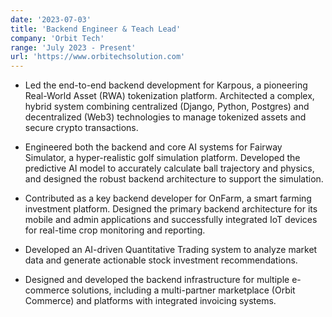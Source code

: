 ```yaml
---
date: '2023-07-03'
title: 'Backend Engineer & Teach Lead'
company: 'Orbit Tech'
range: 'July 2023 - Present'
url: 'https://www.orbitechsolution.com'
---
```


- Led the end-to-end backend development for Karpous, a pioneering Real-World Asset (RWA) tokenization platform. Architected a complex, hybrid system combining centralized (Django, Python, Postgres) and decentralized (Web3) technologies to manage tokenized assets and secure crypto transactions.

- Engineered both the backend and core AI systems for Fairway Simulator, a hyper-realistic golf simulation platform. Developed the predictive AI model to accurately calculate ball trajectory and physics, and designed the robust backend architecture to support the simulation.

- Contributed as a key backend developer for OnFarm, a smart farming investment platform. Designed the primary backend architecture for its mobile and admin applications and successfully integrated IoT devices for real-time crop monitoring and reporting.

- Developed an AI-driven Quantitative Trading system to analyze market data and generate actionable stock investment recommendations.

- Designed and developed the backend infrastructure for multiple e-commerce solutions, including a multi-partner marketplace (Orbit Commerce) and platforms with integrated invoicing systems.

